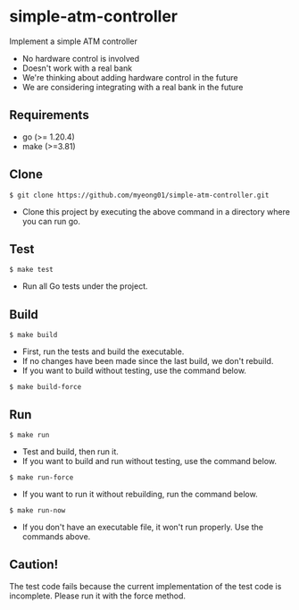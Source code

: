 # simple-atm-controller
Implement a simple ATM controller
- No hardware control is involved
- Doesn't work with a real bank
- We're thinking about adding hardware control in the future
- We are considering integrating with a real bank in the future

## Requirements
- go (>= 1.20.4)
- make (>=3.81)

## Clone

```shell
$ git clone https://github.com/myeong01/simple-atm-controller.git
```

- Clone this project by executing the above command in a directory where you can run go.


## Test

```shell
$ make test
```
- Run all Go tests under the project.

## Build

```shell
$ make build
```

- First, run the tests and build the executable.
- If no changes have been made since the last build, we don't rebuild.
- If you want to build without testing, use the command below.

```shell
$ make build-force
```

## Run

```shell
$ make run
```

- Test and build, then run it.
- If you want to build and run without testing, use the command below.

```shell
$ make run-force
```

- If you want to run it without rebuilding, run the command below.

```shell
$ make run-now
```

-  If you don't have an executable file, it won't run properly. Use the commands above.

## Caution!

The test code fails because the current implementation of the test code is incomplete. Please run it with the force method.
